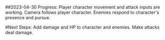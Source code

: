 ##2023-04-30 Progress:
Player character movement and attack inputs are working.
Camera follows player character.
Enemies respond to character's presence and pursue.

#Next Steps:
Add damage and HP to character and enemies.
Make attacks deal damage.
